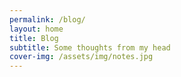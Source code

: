 ```yaml
---
permalink: /blog/
layout: home
title: Blog
subtitle: Some thoughts from my head
cover-img: /assets/img/notes.jpg
---
```

